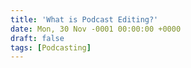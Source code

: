 ```yaml
---
title: 'What is Podcast Editing?'
date: Mon, 30 Nov -0001 00:00:00 +0000
draft: false
tags: [Podcasting]
---
```



